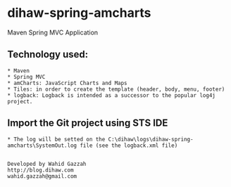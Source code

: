# dihaw-spring-amcharts
Maven Spring MVC Application

## Technology used:
	
	* Maven
	* Spring MVC
	* amCharts: JavaScript Charts and Maps
	* Tiles: in order to create the template (header, body, menu, footer)
	* logback: Logback is intended as a successor to the popular log4j project.

## Import the Git project using STS IDE
    * The log will be setted on the C:\dihaw\logs\dihaw-spring-amcharts\SystemOut.log file (see the logback.xml file)


	Developed by Wahid Gazzah
	http://blog.dihaw.com
	wahid.gazzah@gmail.com
